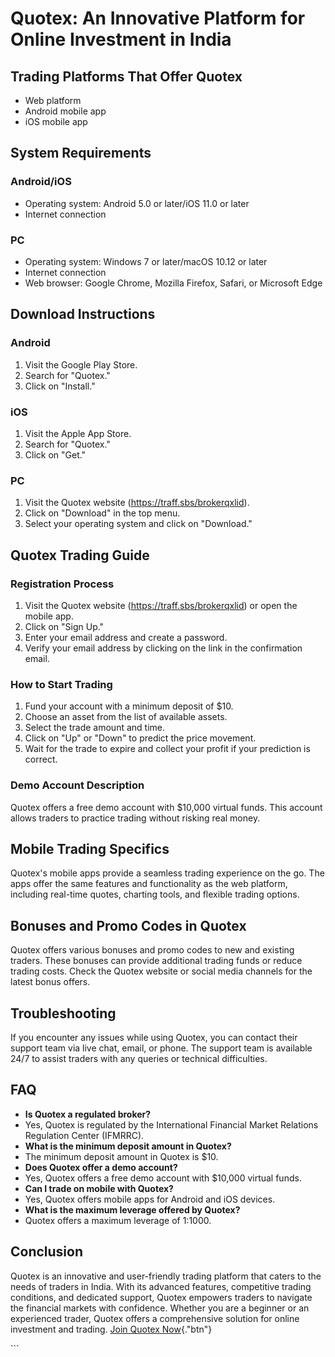 # Quotex: An Innovative Platform for Online Investment in India

## Trading Platforms That Offer Quotex

-   Web platform
-   Android mobile app
-   iOS mobile app

## System Requirements

### Android/iOS

-   Operating system: Android 5.0 or later/iOS 11.0 or later
-   Internet connection

### PC

-   Operating system: Windows 7 or later/macOS 10.12 or later
-   Internet connection
-   Web browser: Google Chrome, Mozilla Firefox, Safari, or Microsoft
    Edge

## Download Instructions

### Android

1.  Visit the Google Play Store.
2.  Search for "Quotex."
3.  Click on "Install."

### iOS

1.  Visit the Apple App Store.
2.  Search for "Quotex."
3.  Click on "Get."

### PC

1.  Visit the Quotex website (https://traff.sbs/brokerqxlid).
2.  Click on "Download" in the top menu.
3.  Select your operating system and click on "Download."

## Quotex Trading Guide

### Registration Process

1.  Visit the Quotex website (https://traff.sbs/brokerqxlid) or open the
    mobile app.
2.  Click on "Sign Up."
3.  Enter your email address and create a password.
4.  Verify your email address by clicking on the link in the
    confirmation email.

### How to Start Trading

1.  Fund your account with a minimum deposit of \$10.
2.  Choose an asset from the list of available assets.
3.  Select the trade amount and time.
4.  Click on "Up" or "Down" to predict the price movement.
5.  Wait for the trade to expire and collect your profit if your
    prediction is correct.

### Demo Account Description

Quotex offers a free demo account with \$10,000 virtual funds. This
account allows traders to practice trading without risking real money.

## Mobile Trading Specifics

Quotex\'s mobile apps provide a seamless trading experience on the go.
The apps offer the same features and functionality as the web platform,
including real-time quotes, charting tools, and flexible trading
options.

## Bonuses and Promo Codes in Quotex

Quotex offers various bonuses and promo codes to new and existing
traders. These bonuses can provide additional trading funds or reduce
trading costs. Check the Quotex website or social media channels for the
latest bonus offers.

## Troubleshooting

If you encounter any issues while using Quotex, you can contact their
support team via live chat, email, or phone. The support team is
available 24/7 to assist traders with any queries or technical
difficulties.

## FAQ

-   **Is Quotex a regulated broker?**
-   Yes, Quotex is regulated by the International Financial Market
    Relations Regulation Center (IFMRRC).
-   **What is the minimum deposit amount in Quotex?**
-   The minimum deposit amount in Quotex is \$10.
-   **Does Quotex offer a demo account?**
-   Yes, Quotex offers a free demo account with \$10,000 virtual funds.
-   **Can I trade on mobile with Quotex?**
-   Yes, Quotex offers mobile apps for Android and iOS devices.
-   **What is the maximum leverage offered by Quotex?**
-   Quotex offers a maximum leverage of 1:1000.

## Conclusion

Quotex is an innovative and user-friendly trading platform that caters
to the needs of traders in India. With its advanced features,
competitive trading conditions, and dedicated support, Quotex empowers
traders to navigate the financial markets with confidence. Whether you
are a beginner or an experienced trader, Quotex offers a comprehensive
solution for online investment and trading. [Join Quotex
Now](\%22https://traff.sbs/brokerqxlid\%22){."btn"}

\`\`\`

